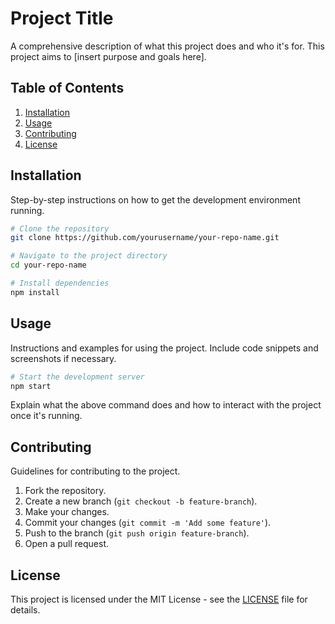 # Project Title

A comprehensive description of what this project does and who it's for. This project aims to [insert purpose and goals here].

## Table of Contents

1. [Installation](#installation)
2. [Usage](#usage)
3. [Contributing](#contributing)
4. [License](#license)

## Installation

Step-by-step instructions on how to get the development environment running.

```bash
# Clone the repository
git clone https://github.com/yourusername/your-repo-name.git

# Navigate to the project directory
cd your-repo-name

# Install dependencies
npm install
```

## Usage

Instructions and examples for using the project. Include code snippets and screenshots if necessary.

```bash
# Start the development server
npm start
```

Explain what the above command does and how to interact with the project once it's running.

## Contributing

Guidelines for contributing to the project.

1. Fork the repository.
2. Create a new branch (`git checkout -b feature-branch`).
3. Make your changes.
4. Commit your changes (`git commit -m 'Add some feature'`).
5. Push to the branch (`git push origin feature-branch`).
6. Open a pull request.

## License

This project is licensed under the MIT License - see the [LICENSE](LICENSE) file for details.
